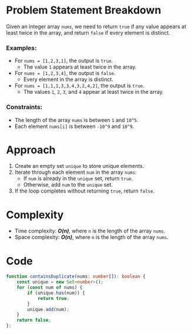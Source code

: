 # Problem Statement Breakdown
Given an integer array `nums`, we need to return `true` if any value appears at least twice in the array, and return `false` if every element is distinct.

### Examples:
- For `nums = [1,2,3,1]`, the output is `true`.
  - The value `1` appears at least twice in the array.
- For `nums = [1,2,3,4]`, the output is `false`.
  - Every element in the array is distinct.
- For `nums = [1,1,1,3,3,4,3,2,4,2]`, the output is `true`.
  - The values `1`, `2`, `3`, and `4` appear at least twice in the array.

### Constraints:
- The length of the array `nums` is between `1` and `10^5`.
- Each element `nums[i]` is between `-10^9` and `10^9`.

# Approach
1. Create an empty set `unique` to store unique elements.
2. Iterate through each element `num` in the array `nums`:
   - If `num` is already in the `unique` set, return `true`.
   - Otherwise, add `num` to the `unique` set.
3. If the loop completes without returning `true`, return `false`.

# Complexity
- Time complexity: ***O(n)***, where `n` is the length of the array `nums`.
- Space complexity: ***O(n)***, where `n` is the length of the array `nums`.

# Code

```typescript
function containsDuplicate(nums: number[]): boolean {
    const unique = new Set<number>();
    for (const num of nums) {
        if (unique.has(num)) {
            return true;
        }
        unique.add(num);
    }
    return false;
};
```